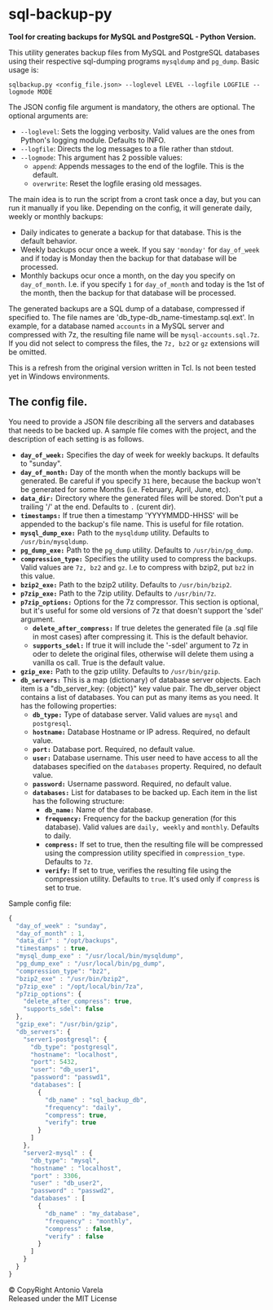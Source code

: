 # sql-backup-py
**Tool for creating backups for MySQL and PostgreSQL - Python Version.**

This utility generates backup files from MySQL and PostgreSQL databases using their respective sql-dumping programs `mysqldump` and `pg_dump`.
Basic usage is:

`sqlbackup.py <config_file.json> --loglevel LEVEL --logfile LOGFILE --logmode MODE`

The JSON config file argument is mandatory, the others are optional. The optional arguments are:
* `--loglevel`: Sets the logging verbosity. Valid values are the ones from Python's logging module. Defaults to INFO.
* `--logfile`: Directs the log messages to a file rather than stdout.
* `--logmode`: This argument has 2 possible values:
  * `append`: Appends messages to the end of the logfile. This is the default.
  * `overwrite`: Reset the logfile erasing old messages.

The main idea is to run the script from a cront task once a day, but you can run it manually if you like. Depending on the config, it will generate daily, weekly or monthly backups:

* Daily indicates to generate a backup for that database. This is the default behavior.
* Weekly backups ocur once a week. If you say `'monday'` for `day_of_week` and if today is Monday then the backup for that database will be processed.
* Monthly backups ocur once a month, on the day you specify on `day_of_month`. I.e. if you specify `1` for `day_of_month` and today is the 1st of the month, then the backup for that database will be processed.

The generated backups are a SQL dump of a database, compressed if specified to. The file names are 'db_type-db_name-timestamp.sql.ext'. In example, for a database named `accounts` in a MySQL server and compressed with 7z, the resulting file name will be `mysql-accounts.sql.7z`. If you did not select to compress the files, the `7z, bz2` or `gz` extensions will be omitted.

This is a refresh from the original version written in Tcl. Is not been tested yet in Windows environments.

## The config file.
You need to provide a JSON file describing all the servers and databases that needs to be backed up. A sample file comes with the project, and the description of each setting is as follows.

* **`day_of_week:`** Specifies the day of week for weekly backups. It defaults to "sunday". 
* **`day_of_month:`** Day of the month when the montly backups will be generated. Be careful if you specify `31` here, because the backup won't be generated for some Months (i.e. February, April, June, etc).
* **`data_dir:`** Directory where the generated files will be stored. Don't put a trailing '/' at the end. Defaults to `.` (curent dir).
* **`timestamps:`** If true then a timestamp 'YYYYMMDD-HHSS' will be appended to the backup's file name. This is useful for file rotation.
* **`mysql_dump_exe:`** Path to the `mysqldump` utility. Defaults to `/usr/bin/mysqldump`.
* **`pg_dump_exe:`** Path to the `pg_dump` utility. Defaults to `/usr/bin/pg_dump`.
* **`compression_type:`** Specifies the utility used to compress the backups. Valid values are `7z, bz2` and `gz`. I.e to compress with bzip2, put `bz2` in this value.
* **`bzip2_exe:`** Path to the bzip2 utility. Defaults to `/usr/bin/bzip2`.
* **`p7zip_exe:`** Path to the 7zip utility. Defaults to `/usr/bin/7z`.
* **`p7zip_options:`** Options for the 7z compressor. This section is optional, but it's useful for some old versions of 7z that doesn't support the 'sdel' argument.
  * **`delete_after_compress:`** If true deletes the generated file (a .sql file in most cases) after compressing it. This is the default behavior.
  * **`supports_sdel:`** If true it will include the '-sdel' argument to 7z in oder to delete the original files, otherwise will delete them using a vanilla os call. True is the default value.
* **`gzip_exe:`** Path to the gzip utility. Defaults to `/usr/bin/gzip`.
* **`db_servers:`** This is a map (dictionary) of database server objects. Each item is a "db_server_key: {object}" key value pair. The db_server object contains a list of databases. You can put as many items as you need. It has the following properties:
  * **`db_type:`** Type of database server. Valid values are `mysql` and `postgresql`.
  * **`hostname:`** Database Hostname or IP adress. Required, no default value.
  * **`port:`** Database port. Required, no default value.
  * **`user:`** Database username. This user need to have access to all the databases specified on the `databases` property. Required, no default value.
  * **`password:`** Username password. Required, no default value.
  * **`databases:`** List for databases to be backed up. Each item in the list has the following structure:
    * **`db_name:`** Name of the database.
    * **`frequency:`** Frequency for the backup generation (for this database). Valid values are `daily, weekly` and `monthly`. Defaults to daily.
    * **`compress:`** If set to true, then the resulting file will be compressed using the compression utility specified in `compression_type`. Defaults to `7z`.
    * **`verify:`** If set to true, verifies the resulting file using the compression utility. Defaults to `true`. It's used only if `compress` is set to true.
    
Sample config file:
```javascript
{
  "day_of_week" : "sunday",
  "day_of_month" : 1,
  "data_dir" : "/opt/backups",
  "timestamps" : true,
  "mysql_dump_exe" : "/usr/local/bin/mysqldump",
  "pg_dump_exe" : "/usr/local/bin/pg_dump",
  "compression_type": "bz2",
  "bzip2_exe" : "/usr/bin/bzip2",
  "p7zip_exe" : "/opt/local/bin/7za",
  "p7zip_options": {
    "delete_after_compress": true,
    "supports_sdel": false
  },
  "gzip_exe": "/usr/bin/gzip",
  "db_servers": {
    "server1-postgresql": {
      "db_type": "postgresql",
      "hostname": "localhost",
      "port": 5432,
      "user": "db_user1",
      "password": "passwd1",
      "databases": [
        {
          "db_name" : "sql_backup_db",
          "frequency": "daily",
          "compress": true,
          "verify": true
        }
      ]
    },
    "server2-mysql" : {
      "db_type": "mysql",
      "hostname" : "localhost",
      "port" : 3306,
      "user" : "db_user2",
      "password" : "passwd2",
      "databases" : [
        {
          "db_name" : "my_database",
          "frequency" : "monthly",
          "compress" : false,
          "verify" : false
        }
      ]
    }
  }
}
```

&copy; CopyRight Antonio Varela<br/>
Released under the MIT License
